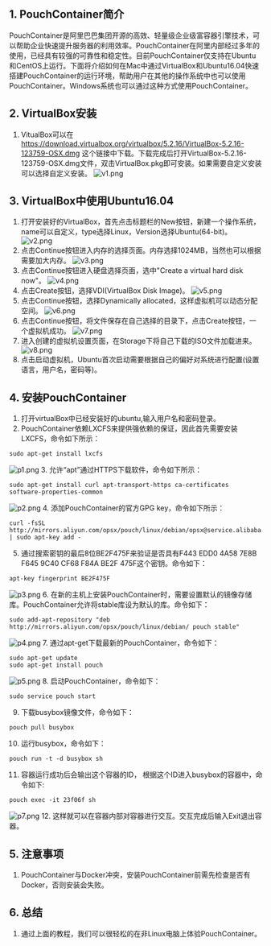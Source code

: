 ## 1. PouchContainer简介
PouchContainer是阿里巴巴集团开源的高效、轻量级企业级富容器引擎技术，可以帮助企业快速提升服务器的利用效率。PouchContainer在阿里内部经过多年的使用，已经具有较强的可靠性和稳定性。目前PouchContainer仅支持在Ubuntu和CentOS上运行。下面将介绍如何在Mac中通过VirtualBox和Ubuntu16.04快速搭建PouchContainer的运行环境，帮助用户在其他的操作系统中也可以使用PouchContainer。Windows系统也可以通过这种方式使用PouchContainer。

## 2. VirtualBox安装
1. VitualBox可以在 https://download.virtualbox.org/virtualbox/5.2.16/VirtualBox-5.2.16-123759-OSX.dmg 这个链接中下载。下载完成后打开VirtualBox-5.2.16-123759-OSX.dmg文件，双击VirtualBox.pkg即可安装。如果需要自定义安装可以选择自定义安装。
![v1.png](https://luolivirtualbox1.oss-cn-beijing.aliyuncs.com/v1.png)
 
## 3. VirtualBox中使用Ubuntu16.04
1. 打开安装好的VirtualBox，首先点击标题栏的New按钮，新建一个操作系统，name可以自定义，type选择Linux，Version选择Ubuntu(64-bit)。
![v2.png](https://luolivirtualbox1.oss-cn-beijing.aliyuncs.com/v2.png)
2. 点击Continue按钮进入内存的选择页面。内存选择1024MB，当然也可以根据需要加大内存。
![v3.png](https://luolivirtualbox1.oss-cn-beijing.aliyuncs.com/v3.png)
3. 点击Continue按钮进入硬盘选择页面，选中"Create a virtual hard disk now"。
![v4.png](https://luolivirtualbox1.oss-cn-beijing.aliyuncs.com/v4.png)
4. 点击Create按钮，选择VDI(VirtualBox Disk Image)。
![v5.png](https://luolivirtualbox1.oss-cn-beijing.aliyuncs.com/v5.png)
5. 点击Continue按钮，选择Dynamically allocated，这样虚拟机可以动态分配空间。
![v6.png](https://luolivirtualbox1.oss-cn-beijing.aliyuncs.com/v6.png)
6. 点击Continue按钮，将文件保存在自己选择的目录下，点击Create按钮，一个虚拟机成功。
![v7.png](https://luolivirtualbox1.oss-cn-beijing.aliyuncs.com/v7.png)
7. 进入创建的虚拟机设置页面，在Storage下将自己下载的ISO文件加载进来。
![v8.png](https://luolivirtualbox1.oss-cn-beijing.aliyuncs.com/v8.png)
8. 点击启动虚拟机，Ubuntu首次启动需要根据自己的偏好对系统进行配置(设置语言，用户名，密码等)。

## 4. 安装PouchContainer
1. 打开virtualBox中已经安装好的ubuntu,输入用户名和密码登录。
2. PouchContainer依赖LXCFS来提供强依赖的保证，因此首先需要安装LXCFS，命令如下所示：
```
sudo apt-get install lxcfs
```
![p1.png](https://luolivirtualbox1.oss-cn-beijing.aliyuncs.com/p1.png)
3. 允许“apt”通过HTTPS下载软件，命令如下所示：
```
sudo apt-get install curl apt-transport-https ca-certificates software-properties-common
```
![p2.png](https://luolivirtualbox1.oss-cn-beijing.aliyuncs.com/p2.png)
4. 添加PouchContainer的官方GPG key，命令如下所示：
```
curl -fsSL http://mirrors.aliyun.com/opsx/pouch/linux/debian/opsx@service.alibaba.com.gpg.key | sudo apt-key add -
```
5. 通过搜索密钥的最后8位BE2F475F来验证是否具有F443 EDD0 4A58 7E8B F645 9C40 CF68 F84A BE2F 475F这个密钥。命令如下：
```
apt-key fingerprint BE2F475F
```
![p3.png](https://luolivirtualbox1.oss-cn-beijing.aliyuncs.com/p3.png)
6. 在新的主机上安装PouchContainer时，需要设置默认的镜像存储库。PouchContainer允许将stable库设为默认的库。命令如下：
```
sudo add-apt-repository "deb http://mirrors.aliyun.com/opsx/pouch/linux/debian/ pouch stable"
```
![p4.png](https://luolivirtualbox1.oss-cn-beijing.aliyuncs.com/p4.png)
7. 通过apt-get下载最新的PouchContainer，命令如下：
```
sudo apt-get update
sudo apt-get install pouch
```
![p5.png](https://luolivirtualbox1.oss-cn-beijing.aliyuncs.com/p5.png)
8. 启动PouchContainer，命令如下：
```
sudo service pouch start
```
9. 下载busybox镜像文件，命令如下：
```
pouch pull busybox
```
10. 运行busybox，命令如下：
```
pouch run -t -d busybox sh
```
11. 容器运行成功后会输出这个容器的ID， 根据这个ID进入busybox的容器中，命令如下:
```
pouch exec -it 23f06f sh
```
![p7.png](https://luolivirtualbox1.oss-cn-beijing.aliyuncs.com/p7.png)
12. 这样就可以在容器内部对容器进行交互。交互完成后输入Exit退出容器。

## 5. 注意事项
1. PouchContainer与Docker冲突，安装PouchContainer前需先检查是否有Docker，否则安装会失败。

## 6. 总结
1. 通过上面的教程，我们可以很轻松的在非Linux电脑上体验PouchContainer。